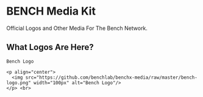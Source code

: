 # BENCH Media Kit
Official Logos and Other Media For The Bench Network. 


## What Logos Are Here?

`Bench Logo`
```
<p align="center">
  <img src="https://github.com/benchlab/benchx-media/raw/master/bench-logo.png" width="100px" alt="Bench Logo"/>
</p> <br>
```


